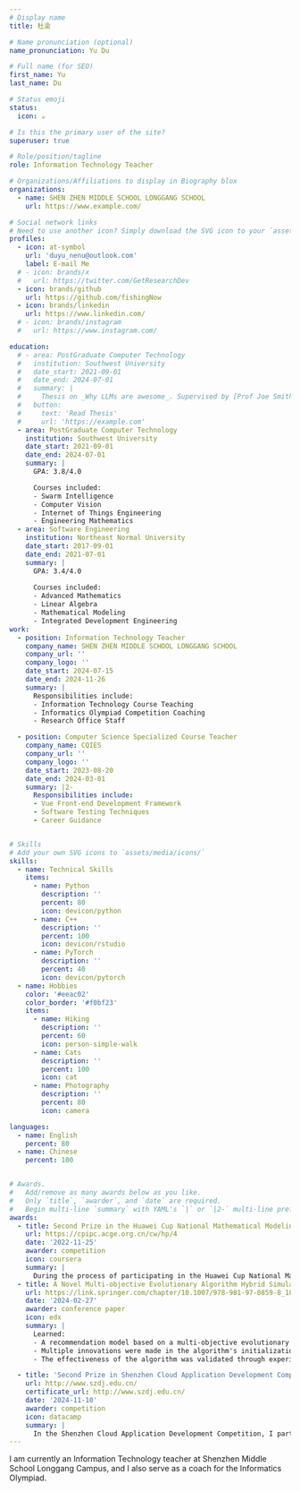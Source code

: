 ```yaml
---
# Display name
title: 杜渝

# Name pronunciation (optional)
name_pronunciation: Yu Du

# Full name (for SEO)
first_name: Yu
last_name: Du

# Status emoji
status:
  icon: ☕️

# Is this the primary user of the site?
superuser: true

# Role/position/tagline
role: Information Technology Teacher

# Organizations/Affiliations to display in Biography blox
organizations:
  - name: SHEN ZHEN MIDDLE SCHOOL LONGGANG SCHOOL
    url: https://www.example.com/

# Social network links
# Need to use another icon? Simply download the SVG icon to your `assets/media/icons/` folder.
profiles:
  - icon: at-symbol
    url: 'duyu_nenu@outlook.com'
    label: E-mail Me
  # - icon: brands/x
  #   url: https://twitter.com/GetResearchDev
  - icon: brands/github
    url: https://github.com/fishingNow
  - icon: brands/linkedin
    url: https://www.linkedin.com/
  # - icon: brands/instagram
  #   url: https://www.instagram.com/

education:
  # - area: PostGraduate Computer Technology
  #   institution: Southwest University
  #   date_start: 2021-09-01
  #   date_end: 2024-07-01
  #   summary: |
  #     Thesis on _Why LLMs are awesome_. Supervised by [Prof Joe Smith](https://example.com). Presented papers at 5 IEEE conferences with the contributions being published in 2 Springer journals.
  #   button:
  #     text: 'Read Thesis'
  #     url: 'https://example.com'
  - area: PostGraduate Computer Technology
    institution: Southwest University
    date_start: 2021-09-01
    date_end: 2024-07-01
    summary: |
      GPA: 3.8/4.0

      Courses included:
      - Swarm Intelligence
      - Computer Vision
      - Internet of Things Engineering
      - Engineering Mathematics
  - area: Software Engineering
    institution: Northeast Normal University
    date_start: 2017-09-01
    date_end: 2021-07-01
    summary: |
      GPA: 3.4/4.0
      
      Courses included:
      - Advanced Mathematics
      - Linear Algebra
      - Mathematical Modeling
      - Integrated Development Engineering
work:
  - position: Information Technology Teacher
    company_name: SHEN ZHEN MIDDLE SCHOOL LONGGANG SCHOOL
    company_url: ''
    company_logo: ''
    date_start: 2024-07-15
    date_end: 2024-11-26
    summary: |
      Responsibilities include:
      - Information Technology Course Teaching
      - Informatics Olympiad Competition Coaching
      - Research Office Staff

  - position: Computer Science Specialized Course Teacher
    company_name: CQIES
    company_url: ''
    company_logo: ''
    date_start: 2023-08-20
    date_end: 2024-03-01
    summary: |2-
      Responsibilities include:
      - Vue Front-end Development Framework
      - Software Testing Techniques
      - Career Guidance


# Skills
# Add your own SVG icons to `assets/media/icons/`
skills:
  - name: Technical Skills
    items:
      - name: Python
        description: ''
        percent: 80
        icon: devicon/python
      - name: C++
        description: ''
        percent: 100
        icon: devicon/rstudio
      - name: PyTorch
        description: ''
        percent: 40
        icon: devicon/pytorch
  - name: Hobbies
    color: '#eeac02'
    color_border: '#f0bf23'
    items:
      - name: Hiking
        description: ''
        percent: 60
        icon: person-simple-walk
      - name: Cats
        description: ''
        percent: 100
        icon: cat
      - name: Photography
        description: ''
        percent: 80
        icon: camera

languages:
  - name: English
    percent: 80
  - name: Chinese
    percent: 100


# Awards.
#   Add/remove as many awards below as you like.
#   Only `title`, `awarder`, and `date` are required.
#   Begin multi-line `summary` with YAML's `|` or `|2-` multi-line prefix and indent 2 spaces below.
awards:
  - title: Second Prize in the Huawei Cup National Mathematical Modeling Competition
    url: https://cpipc.acge.org.cn/cw/hp/4
    date: '2022-11-25'
    awarder: competition
    icon: coursera
    summary: |
      During the process of participating in the Huawei Cup National Mathematical Modeling Competition, our team conducted an in-depth analysis of the problem background, constructed mathematical models based on real-world scenarios, and utilized programming tools such as Python and MATLAB for simulation and validation. Over the course of three days, we efficiently completed tasks including data collection, modeling, algorithm optimization, and paper writing through effective teamwork. Ultimately, we won the second prize with clear model logic, precise data analysis, and a high-quality presentation of our paper. This experience not only enhanced our teamwork and mathematical modeling skills but also cultivated our problem-solving abilities and innovative thinking.
  - title: A Novel Multi-objective Evolutionary Algorithm Hybrid Simulated Annealing Concept for Recommendation Systems
    url: https://link.springer.com/chapter/10.1007/978-981-97-0859-8_18
    date: '2024-02-27'
    awarder: conference paper
    icon: edx
    summary: |
      Learned:
      - A recommendation model based on a multi-objective evolutionary algorithm was constructed.
      - Multiple innovations were made in the algorithm's initialization, mutation, and selection strategies.
      - The effectiveness of the algorithm was validated through experiments across multiple evaluation metrics.

  - title: 'Second Prize in Shenzhen Cloud Application Development Competition'
    url: http://www.szdj.edu.cn/
    certificate_url: http://www.szdj.edu.cn/
    date: '2024-11-10'
    awarder: competition
    icon: datacamp
    summary: |
      In the Shenzhen Cloud Application Development Competition, I participated in developing a Grade Analysis and Management System. The system utilized a cloud-based architecture, integrating features such as grade entry, dynamic analysis, and visualized reporting, with support for real-time access across devices. Through innovative design and an enhanced user experience, our project earned recognition from the judges during the presentation and ultimately won the second prize. This experience greatly improved my teamwork and cloud application development skills.
---
```


I am currently an Information Technology teacher at Shenzhen Middle School Longgang Campus, and I also serve as a coach for the Informatics Olympiad.